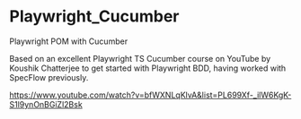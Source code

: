 # Playwright_Cucumber
Playwright POM with Cucumber

Based on an excellent Playwright TS Cucumber course on YouTube by Koushik Chatterjee to get started with Playwright BDD, having worked with SpecFlow previously.

https://www.youtube.com/watch?v=bfWXNLqKlvA&list=PL699Xf-_ilW6KgK-S1l9ynOnBGiZl2Bsk 

